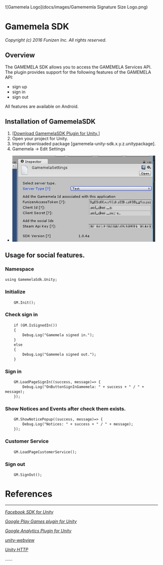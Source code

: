 ![Gamemela Logo](docs/images/Gamememla Signature Size Logo.png)
# Gamemela SDK
_Copyright (c) 2016 Funizen Inc. All rights reserved._

## Overview

The GAMEMELA SDK allows you to access the GAMEMELA Services API.
The plugin provides support for the following features of the GAMEMELA API:<br/>
* sign up
* sign in
* sign out

All features are available on Android.

Installation of GamemelaSDK
-----------------------

1. [[Download GamemelaSDK Plugin for Unity.](ARCHIVE.md)]
2. Open your project for Unity.
3. Import downloaded package [gamemela-unity-sdk.x.y.z.unitypackage].
4. Gamemela -> Edit Settings
  * ![MainMenu->Gamemela->Edit Settings](docs/images/GamemelaScreenShot-GamemelaSettings.jpg)

Usage for social features.
-----------------------
### Namespace
	using GamemelaSdk.Unity;

### Initialize
		GM.Init();

### Check sign in
		if (GM.IsSignedIn())
		{
			Debug.Log("Gamemela signed in.");
		}
		else
		{
			Debug.Log("Gamemela signed out.");
		}

### Sign in
		GM.LoadPageSignIn((success, message)=> {
			Debug.Log("OnButtonSignInGamemela: " + success + " / " + message);
		});

### Show Notices and Events after check them exists.
		GM.ShowNoticePopup((success, message)=> {
			Debug.Log("Notices: " + success + " / " + message);
		});

### Customer Service
		GM.LoadPageCustomerService();

### Sign out
		GM.SignOut();

# References
-----------------------

_[Facebook SDK for Unity](https://github.com/facebook/facebook-sdk-for-unity)_

_[Google Play Games plugin for Unity](https://github.com/playgameservices/play-games-plugin-for-unity)_

_[Google Analytics Plugin for Unity](https://github.com/googleanalytics/google-analytics-plugin-for-unity)_

_[unity-webview](https://github.com/gree/unity-webview)_

_[Unity HTTP](https://github.com/andyburke/UnityHTTP)_

......


